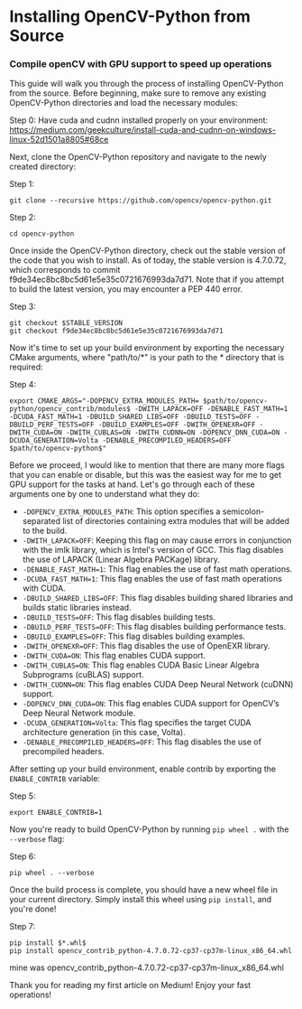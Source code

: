 # Installing OpenCV-Python from Source
### Compile openCV with GPU support to speed up operations


This guide will walk you through the process of installing OpenCV-Python from the source. Before beginning, make sure to remove any existing OpenCV-Python directories and load the necessary modules:

Step 0:
    Have cuda and cudnn installed properly on your environment: 
    https://medium.com/geekculture/install-cuda-and-cudnn-on-windows-linux-52d1501a8805#68ce

Next, clone the OpenCV-Python repository and navigate to the newly created directory:

Step 1:

    git clone --recursive https://github.com/opencv/opencv-python.git
Step 2:

    cd opencv-python

Once inside the OpenCV-Python directory, check out the stable version of the code that you wish to install. As of today, the stable version is 4.7.0.72, which corresponds to commit f9de34ec8bc8bc5d61e5e35c0721676993da7d71. Note that if you attempt to build the latest version, you may encounter a PEP 440 error.

Step 3:

    git checkout $STABLE_VERSION
    git checkout f9de34ec8bc8bc5d61e5e35c0721676993da7d71

Now it's time to set up your build environment by exporting the necessary CMake arguments, where "path/to/*" is your path to the * directory that is required:

Step 4:

    export CMAKE_ARGS="-DOPENCV_EXTRA_MODULES_PATH= $path/to/opencv-python/opencv_contrib/modules$ -DWITH_LAPACK=OFF -DENABLE_FAST_MATH=1 -DCUDA_FAST_MATH=1 -DBUILD_SHARED_LIBS=OFF -DBUILD_TESTS=OFF -DBUILD_PERF_TESTS=OFF -DBUILD_EXAMPLES=OFF -DWITH_OPENEXR=OFF -DWITH_CUDA=ON -DWITH_CUBLAS=ON -DWITH_CUDNN=ON -DOPENCV_DNN_CUDA=ON -DCUDA_GENERATION=Volta -DENABLE_PRECOMPILED_HEADERS=OFF $path/to/opencv-python$"

Before we proceed, I would like to mention that there are many more flags that you can enable or disable, but this was the easiest way for me to get GPU support for the tasks at hand.
Let's go through each of these arguments one by one to understand what they do:

- `-DOPENCV_EXTRA_MODULES_PATH`: This option specifies a semicolon-separated list of directories containing extra modules that will be added to the build.
- `-DWITH_LAPACK=OFF`: Keeping this flag on may cause errors in conjunction with the imlk library, which is Intel's version of GCC. 
                       This flag disables the use of LAPACK (Linear Algebra PACKage) library. 
- `-DENABLE_FAST_MATH=1`: This flag enables the use of fast math operations.
- `-DCUDA_FAST_MATH=1`: This flag enables the use of fast math operations with CUDA.
- `-DBUILD_SHARED_LIBS=OFF`: This flag disables building shared libraries and builds static libraries instead.
- `-DBUILD_TESTS=OFF`: This flag disables building tests.
- `-DBUILD_PERF_TESTS=OFF`: This flag disables building performance tests.
- `-DBUILD_EXAMPLES=OFF`: This flag disables building examples.
- `-DWITH_OPENEXR=OFF`: This flag disables the use of OpenEXR library.
- `-DWITH_CUDA=ON`: This flag enables CUDA support.
- `-DWITH_CUBLAS=ON`: This flag enables CUDA Basic Linear Algebra Subprograms (cuBLAS) support.
- `-DWITH_CUDNN=ON`: This flag enables CUDA Deep Neural Network (cuDNN) support.
- `-DOPENCV_DNN_CUDA=ON`: This flag enables CUDA support for OpenCV’s Deep Neural Network module.
- `-DCUDA_GENERATION=Volta`: This flag specifies the target CUDA architecture generation (in this case, Volta).
- `-DENABLE_PRECOMPILED_HEADERS=OFF`: This flag disables the use of precompiled headers.

After setting up your build environment, enable contrib by exporting the `ENABLE_CONTRIB` variable:

Step 5:

    export ENABLE_CONTRIB=1

Now you're ready to build OpenCV-Python by running `pip wheel .` with the `--verbose` flag:

Step 6:

    pip wheel . --verbose


Once the build process is complete, you should have a new wheel file in your current directory. Simply install this wheel using `pip install`, and you're done!

Step 7:

    pip install $*.whl$
    pip install opencv_contrib_python-4.7.0.72-cp37-cp37m-linux_x86_64.whl

mine was opencv_contrib_python-4.7.0.72-cp37-cp37m-linux_x86_64.whl


Thank you for reading my first article on Medium! Enjoy your fast operations!
